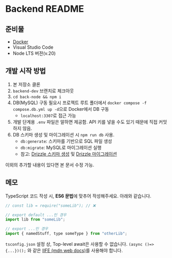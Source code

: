 # Backend README

## 준비물
- [Docker](https://www.docker.com/)
- Visual Studio Code
- Node LTS 버젼(v.20)

## 개발 시작 방법
1. 본 저장소 클론
2. `backend-dev` 브랜치로 체크아웃
3. `cd back-node && npm i`
4. DB(MySQL) 구동 필요시 프로젝트 루트 폴더에서 `docker compose -f compose.db.yml up -d`으로 Docker에서 DB 구동
    - `localhost:3307`로 접근 가능
5. 개발 단계용 `.env` 파일은 말하면 제공함. API 키를 넣을 수도 있기 때문에 직접 커밋하지 않음.
6. DB 스키마 생성 및 마이그레이션 시 `npm run db` 사용.
    - `db:generate`: 스키마를 기반으로 SQL 파일 생성
    - `db:migrate`: MySQL로 마이그레이션 실행
    - 참고: [Drizzle 스키마 생성](https://orm.drizzle.team/docs/sql-schema-declaration) 및 [Drizzle 마이그레이션](https://orm.drizzle.team/docs/migrations)

이외의 추가할 내용이 있다면 본 문서 수정 가능.

## 메모

TypeScript 코드 작성 시, **ES6 문법**에 맞추어 작성해주세요. 아래와 같습니다.

```javascript
// const lib = require("someLib"); // ❌

// export default ...인 경우
import lib from "someLib";

// export ...인 경우
import { namedStuff, type someType } from "otherLib";
```

`tsconfig.json` 설정 상, Top-level await은 사용할 수 없습니다. `(async ()=> {...})();` 와 같은 [IIFE (mdn web docs)](https://developer.mozilla.org/en-US/docs/Glossary/IIFE)를 사용해야 합니다.

